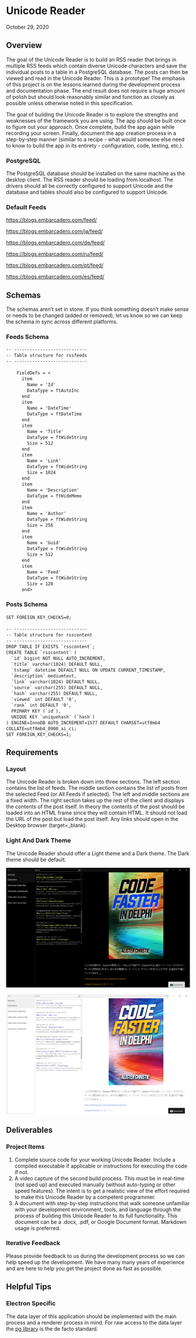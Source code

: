 # Unicode Reader
October 29, 2020

## Overview
The goal of the Unicode Reader is to build an RSS reader that brings in multiple RSS feeds which contain diverse Unicode characters and save the individual posts to a table in a PostgreSQL database. The posts can then be viewed and read in the Unicode Reader. This is a prototype! The emphasis of this project is on the lessons learned during the development process and documentation phase. The end result does not require a huge amount of polish but should look reasonably similar and function as closely as possible unless otherwise noted in this specification.

The goal of building the Unicode Reader is to explore the strengths and weaknesses of the framework you are using. The app should be built once to figure out your approach.  Once complete, build the app again while recording your screen.  Finally, document the app creation process in a step-by-step manner (similar to a recipe - what would someone else need to know to build the app in its entirety - configuration, code, testing, etc.).

### PostgreSQL
The PostgreSQL database should be installed on the same machine as the desktop client. The RSS reader should be loading from localhost. The drivers should all be correctly configured to support Unicode and the database and tables should also be configured to support Unicode.

### Default Feeds
https://blogs.embarcadero.com/feed/

https://blogs.embarcadero.com/ja/feed/

https://blogs.embarcadero.com/de/feed/

https://blogs.embarcadero.com/ru/feed/

https://blogs.embarcadero.com/pt/feed/

https://blogs.embarcadero.com/es/feed/

## Schemas
The schemas aren’t set in stone. If you think something doesn’t make sense or needs to be changed (added or removed), let us know so we can keep the schema in sync across different platforms.

### Feeds Schema
```
-- ----------------------------
-- Table structure for rssfeeds
-- ----------------------------

    FieldDefs = <
      item
        Name = 'Id'
        DataType = ftAutoInc
      end
      item
        Name = 'DateTime'
        DataType = ftDateTime
      end
      item
        Name = 'Title'
        DataType = ftWideString
        Size = 512
      end
      item
        Name = 'Link'
        DataType = ftWideString
        Size = 1024
      end
      item
        Name = 'Description'
        DataType = ftWideMemo
      end
      item
        Name = 'Author'
        DataType = ftWideString
        Size = 256
      end
      item
        Name = 'Guid'
        DataType = ftWideString
        Size = 512
      end
      item
        Name = 'Feed'
        DataType = ftWideString
        Size = 128
      end>
```
### Posts Schema

```
SET FOREIGN_KEY_CHECKS=0;

-- ----------------------------
-- Table structure for rsscontent
-- ----------------------------
DROP TABLE IF EXISTS `rsscontent`;
CREATE TABLE `rsscontent` (
  `id` bigint NOT NULL AUTO_INCREMENT,
  `title` varchar(1024) DEFAULT NULL,
  `tstamp` datetime DEFAULT NULL ON UPDATE CURRENT_TIMESTAMP,
  `description` mediumtext,
  `link` varchar(1024) DEFAULT NULL,
  `source` varchar(255) DEFAULT NULL,
  `hash` varchar(255) DEFAULT NULL,
  `viewed` int DEFAULT '0',
  `rank` int DEFAULT '0',
  PRIMARY KEY (`id`),
  UNIQUE KEY `uniquehash` (`hash`)
) ENGINE=InnoDB AUTO_INCREMENT=1577 DEFAULT CHARSET=utf8mb4 COLLATE=utf8mb4_0900_ai_ci;
SET FOREIGN_KEY_CHECKS=1;
```

## Requirements
### Layout
The Unicode Reader is broken down into three sections. The left section contains the list of feeds. The middle section contains the list of posts from the selected Feed (or All Feeds if selected). The left and middle sections are a fixed width. The right section takes up the rest of the client and displays the contents of the post itself. In theory the contents of the post should be loaded into an HTML frame since they will contain HTML. It should not load the URL of the post but load the post itself. Any links should open in the Desktop browser (target=_blank).


### Light And Dark Theme
The Unicode Reader should offer a Light theme and a Dark theme. The Dark theme should be default.

![](https://github.com/Embarcadero/ComparisonResearch/blob/main/unicode-reader/unicodeReaderDark.png "Dark Theme")

![](https://github.com/Embarcadero/ComparisonResearch/blob/main/unicode-reader/unicodeReaderLight.png "Light Theme")

## Deliverables
### Project Items

1. Complete source code for your working Unicode Reader.  Include a compiled executable if applicable or instructions for executing the code if not.
2. A video capture of the second build process.  This must be in real-time (not sped up) and executed manually (without auto-typing or other speed features).  The intent is to get a realistic view of the effort required to make this Unicode Reader by a competent programmer.
3. A document with step-by-step instructions that walk someone unfamiliar with your development environment, tools, and language through the process of building this Unicode Reader to its full functionality.  This document can be a .docx, .pdf, or Google Document format.  Markdown usage is preferred.



### Iterative Feedback
Please provide feedback to us during the development process so we can help speed up the development. We have many many years of experience and are here to help you get the project done as fast as possible.

## Helpful Tips
### Electron Specific
The data layer of this application should be implemented with the main process and a renderer process in mind. For raw access to the data layer the [pg library](https://www.npmjs.com/package/pg) is the de facto standard.
